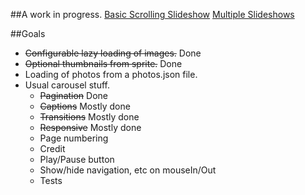 

##A work in progress. 
[Basic Scrolling Slideshow](http://mallocs.github.io/mmi-slideshow/demos/scroll.html) 
[Multiple Slideshows](http://mallocs.github.io/mmi-slideshow/demos/multiple-slideshows.html)

##Goals
  * ~~Configurable lazy loading of images.~~ Done
  * ~~Optional thumbnails from sprite.~~ Done
  * Loading of photos from a photos.json file.
  * Usual carousel stuff.
    * ~~Pagination~~ Done
    * ~~Captions~~ Mostly done
    * ~~Transitions~~ Mostly done
    * ~~Responsive~~ Mostly done
    * Page numbering
    * Credit
    * Play/Pause button
    * Show/hide navigation, etc on mouseIn/Out
    * Tests
